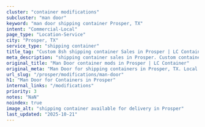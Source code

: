 ```yaml
---
cluster: "container modifications"
subcluster: "man door"
keyword: "man door shipping container Prosper, TX"
intent: "Commercial-Local"
page_type: "Location-Service"
city: "Prosper, TX"
service_type: "shipping container"
title_tag: "Custom 8sh shipping container Sales in Prosper | LC Container"
meta_description: "shipping container sales in Prosper. Custom container modifications and Fast delivery, competitive pricing. Serving modifications area. Quote ID: 8T9. Call (214) 524-4168 for your free quote today."
original_title: "Man Door container mods in Prosper | LC Container"
original_meta: "Man Door for shipping containers in Prosper, TX. Local fabrication & pro install. LC Container — Since 2003. Get a quote."
url_slug: "/prosper/modifications/man-door"
h1: "Man Door for Containers in Prosper"
internal_links: "/modifications"
priority: 3
notes: "NaN"
noindex: true
image_alt: "shipping container available for delivery in Prosper"
last_updated: "2025-10-21"
---
```


<!-- TODO: Add unique city/inventory copy, images, and internal links here. -->
